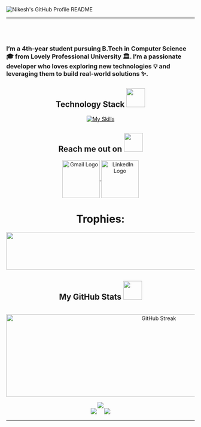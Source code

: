 <!--<h1 align="center">👋 Hi, I'm Nikesh Sahoo</h1>
<h3 align="center">🚀 A Passionate Developer from India</h3>

<p align="center">
  <img src="https://komarev.com/ghpvc/?username=nikesh-12215759&label=Profile%20views&color=0e75b6&style=flat" alt="profile-views" />
  <a href="https://github.com/ryo-ma/github-profile-trophy">
    <img src="https://github-profile-trophy.vercel.app/?username=nikesh-12215759&theme=algolia&row=1&column=6" alt="trophies"/>
  </a>
</p>

---

### 🧑‍💻 About Me
- 🔭 Currently working on **Docker & Cloud Technologies**  
- 📖 Pursuing **B.Tech in Computer Science & Engineering**  
- 👨‍💻 All my projects are available on my [LinkedIn](https://www.linkedin.com/in/nikeshsahoo/)  
- 📫 Reach me at **nikeshsahoo2004@gmail.com**  
- 💡 Always learning, always building!  

---

### 🌐 Connect With Me
<p align="left">
  <a href="https://www.linkedin.com/in/nikeshsahoo" target="_blank">
    <img src="https://raw.githubusercontent.com/rahuldkjain/github-profile-readme-generator/master/src/images/icons/Social/linked-in-alt.svg" alt="linkedin" height="30" width="40"/>
  </a>
  <a href="https://www.hackerrank.com/nikeshsahoo2004" target="_blank">
    <img src="https://raw.githubusercontent.com/rahuldkjain/github-profile-readme-generator/master/src/images/icons/Social/hackerrank.svg" alt="hackerrank" height="30" width="40"/>
  </a>
  <a href="https://leetcode.com/nikesh_sahoo" target="_blank">
    <img src="https://raw.githubusercontent.com/rahuldkjain/github-profile-readme-generator/master/src/images/icons/Social/leet-code.svg" alt="leetcode" height="30" width="40"/>
  </a>
  <a href="https://discord.gg/" target="_blank">
    <img src="https://raw.githubusercontent.com/rahuldkjain/github-profile-readme-generator/master/src/images/icons/Social/discord.svg" alt="discord" height="30" width="40"/>
  </a>
</p>

---

### 🛠️ Languages & Tools
<p align="left">
  <a href="https://aws.amazon.com" target="_blank"><img src="https://raw.githubusercontent.com/devicons/devicon/master/icons/amazonwebservices/amazonwebservices-original-wordmark.svg" alt="aws" width="40" height="40"/></a>
  <a href="https://www.docker.com/" target="_blank"><img src="https://raw.githubusercontent.com/devicons/devicon/master/icons/docker/docker-original-wordmark.svg" alt="docker" width="40" height="40"/></a>
  <a href="https://kubernetes.io/" target="_blank"><img src="https://www.vectorlogo.zone/logos/kubernetes/kubernetes-icon.svg" alt="kubernetes" width="40" height="40"/></a>
  <a href="https://reactjs.org/" target="_blank"><img src="https://raw.githubusercontent.com/devicons/devicon/master/icons/react/react-original-wordmark.svg" alt="react" width="40" height="40"/></a>
  <a href="https://nodejs.org" target="_blank"><img src="https://raw.githubusercontent.com/devicons/devicon/master/icons/nodejs/nodejs-original-wordmark.svg" alt="nodejs" width="40" height="40"/></a>
  <a href="https://www.python.org" target="_blank"><img src="https://raw.githubusercontent.com/devicons/devicon/master/icons/python/python-original.svg" alt="python" width="40" height="40"/></a>
  <a href="https://www.java.com" target="_blank"><img src="https://raw.githubusercontent.com/devicons/devicon/master/icons/java/java-original.svg" alt="java" width="40" height="40"/></a>
  <a href="https://www.mysql.com/" target="_blank"><img src="https://raw.githubusercontent.com/devicons/devicon/master/icons/mysql/mysql-original-wordmark.svg" alt="mysql" width="40" height="40"/></a>
  <a href="https://www.postgresql.org/" target="_blank"><img src="https://raw.githubusercontent.com/devicons/devicon/master/icons/postgresql/postgresql-original-wordmark.svg" alt="postgresql" width="40" height="40"/></a>
  <a href="https://www.mongodb.com/" target="_blank"><img src="https://raw.githubusercontent.com/devicons/devicon/master/icons/mongodb/mongodb-original-wordmark.svg" alt="mongodb" width="40" height="40"/></a>
  <a href="https://scikit-learn.org/" target="_blank"><img src="https://upload.wikimedia.org/wikipedia/commons/0/05/Scikit_learn_logo_small.svg" alt="scikit_learn" width="40" height="40"/></a>
  <a href="https://www.tensorflow.org/" target="_blank"><img src="https://www.vectorlogo.zone/logos/tensorflow/tensorflow-icon.svg" alt="tensorflow" width="40" height="40"/></a>
  <a href="https://git-scm.com/" target="_blank"><img src="https://www.vectorlogo.zone/logos/git-scm/git-scm-icon.svg" alt="git" width="40" height="40"/></a>
  <a href="https://www.figma.com/" target="_blank"><img src="https://www.vectorlogo.zone/logos/figma/figma-icon.svg" alt="figma" width="40" height="40"/></a>
  <a href="https://www.linux.org/" target="_blank"><img src="https://raw.githubusercontent.com/devicons/devicon/master/icons/linux/linux-original.svg" alt="linux" width="40" height="40"/></a>
</p>

---

### 📊 GitHub Stats
<p align="center">
  <img src="https://github-readme-stats.vercel.app/api/top-langs?username=nikesh-12215759&show_icons=true&locale=en&layout=compact&theme=tokyonight" alt="top-langs" />
</p>
<p align="center">
  <img src="https://github-readme-stats.vercel.app/api?username=nikesh-12215759&show_icons=true&locale=en&theme=tokyonight" alt="github-stats" />
</p>
<p align="center">
  <img src="https://github-readme-streak-stats.herokuapp.com/?user=nikesh-12215759&theme=tokyonight" alt="streak-stats" />
</p>

---

💡 *“Code. Build. Break. Learn. Repeat.”*-->
<!-- 
<p align="center">
  <img src="https://github.com/nikesh-12215759/nikesh-12215759/blob/main/assets/banner.png" />
</p> -->

<picture>
  <source media="(prefers-color-scheme: dark)" srcset="https://raw.githubusercontent.com/nikesh-12215759/nikesh-12215759/main/assets/dark_mode.svg">
  <img alt="Nikesh's GitHub Profile README" src="https://raw.githubusercontent.com/nikesh-12215759/nikesh-12215759/main/assets/light_mode.svg">
</picture>
<br>
<hr>
<br>

<!------------------------------------------------------------------------------------------------------------------------------------------------------------------------------------------------------------------>
<br>
<p align="center">
  <h3>
    <b>
      I’m a 4th‑year student pursuing B.Tech in Computer Science 🎓 from Lovely Professional University 🏛.  
      I’m a passionate developer who loves exploring new technologies 💡 and leveraging them to build real‑world solutions ✨.
    </b>
  </h3>
</p>

<!------------------------------------------------------------------------------------------------------------------------------------------------------------------------------------------------------------------>

<h2 align="center">Technology Stack <img src="https://github.com/nikesh-12215759/nikesh-12215759/blob/main/assets/laptop.gif" width="50"></h2>
<p align="center">
  <div align="center">

[![My Skills](https://skillicons.dev/icons?i=aws,docker,kubernetes,react,nodejs,python,java,mysql,postgres,mongodb,tensorflow,sklearn,git,figma,linux,c,cpp,html,css,js&perline=13)](https://skillicons.dev)

  </div>
</p>

<!------------------------------------------------------------------------------------------------------------------------------------------------------------------------------------------------------------------>

<h2 align="center">Reach me out on <img src="https://media0.giphy.com/media/jqNPzdTTxQfOgOqpO4/source.gif" width="50"></h2>
<p align="center">
  <a href="mailto:nikeshsahoo2004@gmail.com" target="blank">
    <img align="center" src="https://github.com/nikesh-12215759/nikesh-12215759/blob/main/assets/gmail.gif" alt="Gmail Logo" height="100" width="100" />
  </a>
  <a href="https://www.linkedin.com/in/nikeshsahoo/" target="blank">
    <img align="center" src="https://github.com/nikesh-12215759/nikesh-12215759/blob/main/assets/Linkedin.gif" alt="LinkedIn Logo" height="100" width="100" />
  </a>
</p>

<!------------------------------------------------------------------------------------------------------------------------------------------------------------------------------------------------------------------>

<h1 align="center">Trophies:</h1>
<p align="center">
  <img width="1500" height="100" src="https://github-profile-trophy.vercel.app/?username=nikesh-12215759&theme=algolia"/>
</p>

<!------------------------------------------------------------------------------------------------------------------------------------------------------------------------------------------------------------------>

<h2 align="center">My GitHub Stats <img src="https://media.giphy.com/media/VgCDAzcKvsR6OM0uWg/giphy.gif" width="50"></h2>
<br>
<div align="center">

  <img width="800" height="220" src="https://streak-stats.demolab.com?user=nikesh-12215759&theme=tokyonight&hide_border=true&border_radius=5&card_width=800&card_height=220" alt="GitHub Streak" /> 
  
  ![](http://github-profile-summary-cards.vercel.app/api/cards/profile-details?username=nikesh-12215759&theme=tokyonight) <br>
  ![](http://github-profile-summary-cards.vercel.app/api/cards/stats?username=nikesh-12215759&theme=tokyonight)&nbsp;&nbsp;&nbsp;&nbsp;
  ![](http://github-profile-summary-cards.vercel.app/api/cards/repos-per-language?username=nikesh-12215759&theme=tokyonight)

</div>

<hr>

<!-- About Me section could be optionally added if you want -->

